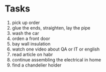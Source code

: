 #      Tasks

1. pick up order
2. glue the ends, straighten, lay the pipe
3. wash the car
4. orden a front door
5. bay wall insulation
6. watch one video about QA or IT or english
7. read article on habr
8. continue assembling the electrical in home
9. find a chandelier holder
